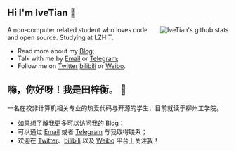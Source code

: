 ## Hi I'm IveTian 👋

<img align="right" src="https://github-readme-stats.vercel.app/api?username=ivetian&show_icons=true&icon_color=0366d6&bg_color=ffffff&hide_title=true&hide=contribs&include_all_commits=true" alt="IveTian's github stats"/>

A non-computer related student who loves code and open source. Studying at LZHIT. 

- Read more about my [Blog](https://tzih.top/);
- Talk with me by [Email](mailto:tzh894895@gmail.com) or [Telegram](https://t.me/IveTian);
- Follow me on [Twitter](https://twitter.com/Ive422) [bilibili](https://space.bilibili.com/5636588) or [Weibo](https://weibo.com/2708379770).

## 嗨，你好呀！我是田梓衡。 👋

一名在校非计算机相关专业的热爱代码与开源的学生，目前就读于柳州工学院。

- 如果想了解我更多可以访问我的 [Blog](https://tzih.top/)；
- 可以通过 [Email](mailto:tzh894895@gmail.com) 或者 [Telegram](https://t.me/IveTian) 与我取得联系；
- 欢迎在 [Twitter](https://twitter.com/Ive422)、[bilibili](https://space.bilibili.com/5636588) 以及 [Weibo](https://weibo.com/2708379770) 平台上关注我！
